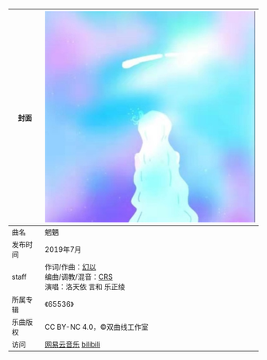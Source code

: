 | 封面     | [![](./assets/pic.jpg)](./assets/cover.png)                  |
| -------- | ------------------------------------------------------------ |
| 曲名     | 魍魉                                                         |
| 发布时间 | 2019年7月                                                    |
| staff    | 作词/作曲：[幻以](/huanyi)<br>编曲/调教/混音：[CRS](/crs)<br>演唱：洛天依 言和 乐正绫 |
| 所属专辑 | 《65536》                                                    |
| 乐曲版权 | CC BY-NC 4.0，©双曲线工作室                                  |
| 访问     | [网易云音乐](https://music.163.com/#/song?id=1378302727)  [bilibili](https://www.bilibili.com/audio/au969306) |



